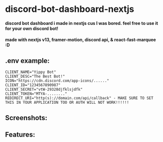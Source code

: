 # discord-bot-dashboard-nextjs
#### discord bot dashboard i made in nextjs cus I was bored. feel free to use it for your own discord bot!
#### made with nextjs v13, framer-motion, discord api, & react-fast-marquee :D

## .env example:
```
CLIENT_NAME="Yippy Bot"
CLIENT_DESC="The Best Bot!"
ICON="https://cdn.discord.com/app-icons/......"
CLIENT_ID="1234567890987"
CLIENT_SECRET="vtW-29328djfklsjdfk"
CLIENT_TOKEN="MTYA-........"
REDIRECT_URI="http(s)://domain.com/api/callback" - MAKE SURE TO SET THIS IN YOUR APPLICATION TOO OR AUTH WILL NOT WORK!!!!!!
```

## Screenshots:

## Features: